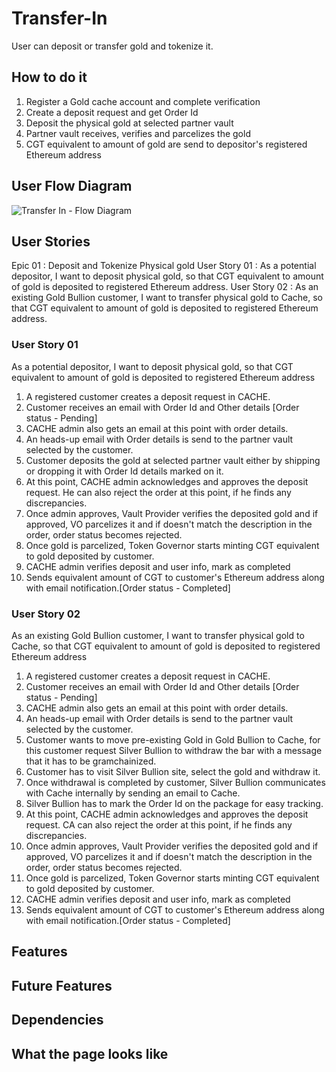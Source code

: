 # Transfer-In
User can deposit or transfer gold and tokenize it.

## How to do it
1. Register a Gold cache account and complete verification
2. Create a deposit request and get Order Id
3. Deposit the physical gold at selected partner vault
4. Partner vault receives, verifies and parcelizes the gold
5. CGT equivalent to amount of gold are send to depositor's registered Ethereum address

## User Flow Diagram
![Transfer In - Flow Diagram](https://user-images.githubusercontent.com/44263375/118361101-73afd080-b5a7-11eb-9448-7c16deefccf2.png)


## User Stories
Epic 01       : Deposit and Tokenize Physical gold
User Story 01 : As a potential depositor, I want to deposit physical gold, so that CGT equivalent to amount of gold is deposited to registered Ethereum address.
User Story 02 : As an existing Gold Bullion customer, I want to transfer physical gold to Cache, so that CGT equivalent to amount of gold is deposited to registered Ethereum address.

### User Story 01
As a potential depositor, I want to deposit physical gold, so that CGT equivalent to amount of gold is deposited to registered Ethereum address

 1. A registered customer creates a deposit request in CACHE.
 2. Customer receives an email with Order Id and Other details [Order status - Pending]
 3. CACHE admin also gets an email at this point with order details.
 4. An heads-up email with Order details is send to the partner vault selected by the customer.
 5. Customer deposits the gold at selected partner vault either by shipping or dropping it with Order Id details marked on it.
 6. At this point, CACHE admin acknowledges and approves the deposit request. He can also reject the order at this point, if he finds any discrepancies.
 7. Once admin approves, Vault Provider verifies the deposited gold and if approved, VO parcelizes it and if doesn't match the description in the order, order status becomes rejected.
 8. Once gold is parcelized, Token Governor starts minting CGT equivalent to gold deposited by customer.
 9. CACHE admin verifies deposit and user info, mark as completed
 10. Sends equivalent amount of CGT to customer's Ethereum address along with email notification.[Order status - Completed]

### User Story 02
As an existing Gold Bullion customer, I want to transfer physical gold to Cache, so that CGT equivalent to amount of gold is deposited to registered Ethereum address

 1. A registered customer creates a deposit request in CACHE.
 2. Customer receives an email with Order Id and Other details [Order status - Pending]
 3. CACHE admin also gets an email at this point with order details.
 4. An heads-up email with Order details is send to the partner vault selected by the customer.
 5. Customer wants to move pre-existing Gold in Gold Bullion to Cache, for this customer request Silver Bullion to withdraw the bar with a message that it has to be gramchainized.
 6.  Customer has to visit Silver Bullion site, select the gold and withdraw it.
 7. Once withdrawal is completed by customer, Silver Bullion communicates with Cache internally by sending an email to Cache.
 8.  Silver Bullion has to mark the Order Id on the package for easy tracking.
 9.  At this point, CACHE admin acknowledges and approves the deposit request. CA can also reject the order at this point, if he finds any discrepancies.
 10. Once admin approves, Vault Provider verifies the deposited gold and if approved, VO parcelizes it and if doesn't match the description in the order, order status becomes rejected.
 11. Once gold is parcelized, Token Governor starts minting CGT equivalent to gold deposited by customer.
 12. CACHE admin verifies deposit and user info, mark as completed
 13. Sends equivalent amount of CGT to customer's Ethereum address along with email notification.[Order status - Completed]

## Features

## Future Features

## Dependencies


## What the page looks like


 
